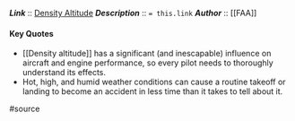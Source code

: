 ***Link***      :: [Density Altitude](https://www.faasafety.gov/files/events/WP/WP09/2023/WP09123760/FAA-P-8740-02-DensityAltitude.pdf)
***Description***      :: `= this.link`
***Author*** :: [[FAA]]

#### Key Quotes
* [[Density altitude]] has a significant (and inescapable) influence on aircraft and engine performance, so every pilot needs to thoroughly understand its effects.
* Hot, high, and humid weather conditions can cause a routine takeoff or landing to become an accident in less time than it takes to tell about it.

#source
